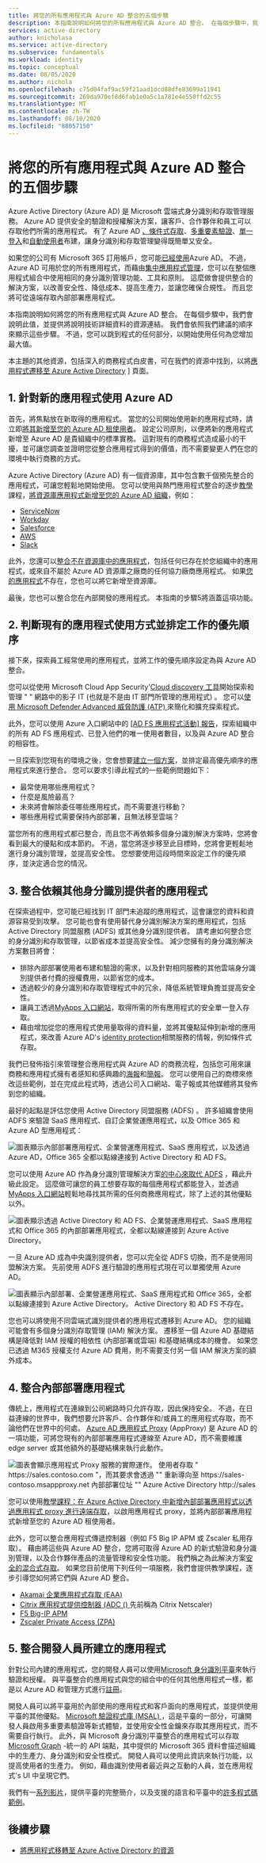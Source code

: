 ```yaml
---
title: 將您的所有應用程式與 Azure AD 整合的五個步驟
description: 本指南說明如何將您的所有應用程式與 Azure AD 整合。 在每個步驟中，我們會說明此值，並提供將說明技術詳細資料的資源連結。
services: active-directory
author: knicholasa
ms.service: active-directory
ms.subservice: fundamentals
ms.workload: identity
ms.topic: conceptual
ms.date: 08/05/2020
ms.author: nichola
ms.openlocfilehash: c75d04faf9ac59f21aad1dcd88dfe83699a11941
ms.sourcegitcommit: 269da970ef8d6fab1e0a5c1a781e4e550ffd2c55
ms.translationtype: MT
ms.contentlocale: zh-TW
ms.lasthandoff: 08/10/2020
ms.locfileid: "88057150"
---
```

# <a name="five-steps-for-integrating-all-your-apps-with-azure-ad"></a>將您的所有應用程式與 Azure AD 整合的五個步驟

Azure Active Directory (Azure AD) 是 Microsoft 雲端式身分識別和存取管理服務。 Azure AD 提供安全的驗證和授權解決方案，讓客戶、合作夥伴和員工可以存取他們所需的應用程式。 有了 Azure AD [、條件式存取](https://docs.microsoft.com/azure/active-directory/conditional-access/overview)、[多重要素驗證](https://docs.microsoft.com/azure/active-directory/authentication/concept-mfa-howitworks)、[單一登入](https://docs.microsoft.com/azure/active-directory/hybrid/how-to-connect-sso)和[自動使用者](https://docs.microsoft.com/azure/active-directory/app-provisioning/user-provisioning)布建，讓身分識別和存取管理變得既簡單又安全。

如果您的公司有 Microsoft 365 訂用帳戶，您可能[已經使用](https://docs.microsoft.com/office365/enterprise/about-office-365-identity)Azure AD。 不過，Azure AD 可用於您的所有應用程式，而藉由[集中應用程式管理](https://docs.microsoft.com/azure/active-directory/manage-apps/common-scenarios)，您可以在整個應用程式組合中使用相同的身分識別管理功能、工具和原則。 這麼做會提供整合的解決方案，以改善安全性、降低成本、提高生產力，並讓您確保合規性。 而且您將可從遠端存取內部部署應用程式。

本指南說明如何將您的所有應用程式與 Azure AD 整合。 在每個步驟中，我們會說明此值，並提供將說明技術詳細資料的資源連結。 我們會依照我們建議的順序來顯示這些步驟。 不過，您可以跳到程式的任何部分，以開始使用任何為您增加最大值。

本主題的其他資源，包括深入的商務程式白皮書，可在我們的資源中找到，以將[應用程式遷移至 Azure Active Directory](https://docs.microsoft.com/azure/active-directory/manage-apps/migration-resources) ] 頁面。

## <a name="1-use-azure-ad-for-new-applications"></a>1. 針對新的應用程式使用 Azure AD

首先，將焦點放在新取得的應用程式。 當您的公司開始使用新的應用程式時，請立即[將其新增至您的 Azure AD 租使用者](https://docs.microsoft.com/azure/active-directory/manage-apps/add-application-portal)。 設定公司原則，以便將新的應用程式新增至 Azure AD 是貴組織中的標準實務。 這對現有的商務程式造成最小的干擾，並可讓您調查並證明您從整合應用程式得到的價值，而不需要變更人們在您的環境中執行商務的方式。

Azure Active Directory (Azure AD) 有一個資源庫，其中包含數千個預先整合的應用程式，可讓您輕鬆地開始使用。 您可以使用與熱門應用程式整合的逐步[教學](https://docs.microsoft.com/azure/active-directory/saas-apps/tutorial-list)課程，[將資源庫應用程式新增至您的 Azure AD 組織](https://docs.microsoft.com/azure/active-directory/manage-apps/add-gallery-app)，例如：

- [ServiceNow](https://docs.microsoft.com/azure/active-directory/saas-apps/servicenow-tutorial)
- [Workday](https://docs.microsoft.com/azure/active-directory/saas-apps/workday-tutorial)
- [Salesforce](https://docs.microsoft.com/azure/active-directory/saas-apps/salesforce-tutorial)
- [AWS](https://docs.microsoft.com/azure/active-directory/saas-apps/amazon-web-service-tutorial)
- [Slack](https://docs.microsoft.com/azure/active-directory/saas-apps/slack-tutorial)

此外，您還可以[整合不在資源庫中的應用程式](https://docs.microsoft.com/azure/active-directory/manage-apps/add-non-gallery-app)，包括任何已存在於您組織中的應用程式，或來自不屬於 Azure AD 資源庫之廠商的任何協力廠商應用程式。 如果[您的應用程式](https://docs.microsoft.com/azure/active-directory/azuread-dev/howto-app-gallery-listing)不存在，您也可以將它新增至資源庫。

最後，您也可以整合您在內部開發的應用程式。 本指南的步驟5將涵蓋這項功能。

## <a name="2-determine-existing-application-usage-and-prioritize-work"></a>2. 判斷現有的應用程式使用方式並排定工作的優先順序

接下來，探索員工經常使用的應用程式，並將工作的優先順序設定為與 Azure AD 整合。

您可以從使用 Microsoft Cloud App Security&#39;[Cloud discovery 工具](https://docs.microsoft.com/cloud-app-security/tutorial-shadow-it)開始探索和管理 &quot; &quot; 網路中的影子 IT (也就是不是由 IT 部門所管理的應用程式) 。 您可以[使用 Microsoft Defender Advanced 威脅防護 (ATP) ](https://docs.microsoft.com/cloud-app-security/wdatp-integration)來簡化和擴充探索程式。

此外，您可以使用 Azure 入口網站中的 [ [AD FS 應用程式活動] 報告](https://docs.microsoft.com/azure/active-directory/manage-apps/migrate-adfs-application-activity)，探索組織中的所有 AD FS 應用程式、已登入他們的唯一使用者數目，以及與 Azure AD 整合的相容性。

一旦探索到您現有的環境之後，您會想要[建立一個方案](https://docs.microsoft.com/azure/active-directory/manage-apps/migration-resources)，並排定最高優先順序的應用程式來進行整合。 您可以要求引導此程式的一些範例問題如下：

- 最常使用哪些應用程式？
- 什麼是風險最高？
- 未來將會解除委任哪些應用程式，而不需要進行移動？
- 哪些應用程式需要保持內部部署，且無法移至雲端？

當您所有的應用程式都已整合，而且您不再依賴多個身分識別解決方案時，您將會看到最大的優點和成本節約。 不過，當您將逐步移至此目標時，您將會更輕鬆地進行身分識別管理，並提高安全性。 您想要使用這段時間來設定工作的優先順序，並決定適合您的情況。

## <a name="3-integrate-apps-that-rely-on-other-identity-providers"></a>3. 整合依賴其他身分識別提供者的應用程式

在探索過程中，您可能已經找到 IT 部門未追蹤的應用程式，這會讓您的資料和資源容易受到攻擊。 您可能也會有使用替代身分識別解決方案的應用程式，包括 Active Directory 同盟服務 (ADFS) 或其他身分識別提供者。 請考慮如何整合您的身分識別和存取管理，以節省成本並提高安全性。 減少您擁有的身分識別解決方案數目將會：

- 排除內部部署使用者布建和驗證的需求，以及針對相同服務的其他雲端身分識別提供者付費的授權費用，以節省您的成本。
- 透過較少的身分識別和存取管理程式中的冗余，降低系統管理負擔並提高安全性。
- 讓員工透過[MyApps 入口網站](https://docs.microsoft.com/azure/active-directory/manage-apps/access-panel-collections)，取得所需的所有應用程式的安全單一登入存取。
- 藉由增加從您的應用程式使用量取得的資料量，並將其優點延伸到新增的應用程式，來改善 Azure AD&#39;s [identity protection](https://docs.microsoft.com/azure/active-directory/identity-protection/overview-identity-protection)相關服務的情報，例如條件式存取。

我們已發佈指引來管理整合應用程式與 Azure AD 的商務流程，包括您可用來讓商務和應用程式擁有者感知和感興趣的[海報](https://aka.ms/AppOnePager)和[簡報](https://aka.ms/AppGuideline)。 您可以使用自己的商標來修改這些範例，並在完成此程式時，透過公司入口網站、電子報或其他媒體將其發佈到您的組織。

最好的起點是評估您使用 Active Directory 同盟服務 (ADFS) 。 許多組織會使用 ADFS 來驗證 SaaS 應用程式、自訂企業營運應用程式，以及 Office 365 和 Azure AD 型應用程式：

![圖表顯示內部部署應用程式、企業營運應用程式、SaaS 應用程式，以及透過 Azure AD，Office 365 全都以點線連接到 Active Directory 和 AD FS。](\media\five-steps-to-full-application-integration-with-azure-ad\adfs-integration-1.png)

您可以使用 Azure AD 作為身分識別管理解決方案[的中心來取代 ADFS](https://docs.microsoft.com/azure/active-directory/manage-apps/migrate-adfs-apps-to-azure) ，藉此升級此設定。 這麼做可讓您的員工想要存取的每個應用程式都能登入，並透過[MyApps 入口網站](https://docs.microsoft.com/azure/active-directory/user-help/my-apps-portal-end-user-access)輕鬆地尋找其所需的任何商務應用程式，除了上述的其他優點以外。

![圖表顯示透過 Active Directory 和 AD FS、企業營運應用程式、SaaS 應用程式和 Office 365 的內部部署應用程式，全都以點線連接到 Azure Active Directory。](\media\five-steps-to-full-application-integration-with-azure-ad\adfs-integration-2.png)

一旦 Azure AD 成為中央識別提供者，您可以完全從 ADFS 切換，而不是使用同盟解決方案。 先前使用 ADFS 進行驗證的應用程式現在可以單獨使用 Azure AD。

![圖表顯示內部部署、企業營運應用程式、SaaS 應用程式和 Office 365，全都以點線連接到 Azure Active Directory。 Active Directory 和 AD FS 不存在。](\media\five-steps-to-full-application-integration-with-azure-ad\adfs-integration-3.png)

您也可以將使用不同雲端式識別提供者的應用程式遷移到 Azure AD。 您的組織可能會有多個身分識別存取管理 (IAM) 解決方案。 遷移至一個 Azure AD 基礎結構是降低對 IAM 授權的相依性 (內部部署或雲端) 和基礎結構成本的機會。 如果您已透過 M365 授權支付 Azure AD 費用，則不需要支付另一個 IAM 解決方案的額外成本。

## <a name="4-integrate-on-premises-applications"></a>4. 整合內部部署應用程式

傳統上，應用程式在連線到公司網路時只允許存取，因此保持安全。 不過，在日益連線的世界中，我們想要允許客戶、合作夥伴和/或員工的應用程式存取，而不論他們在世界中的何處。 [Azure AD 應用程式 Proxy](https://docs.microsoft.com/azure/active-directory/manage-apps/what-is-application-proxy) (AppProxy) 是 Azure AD 的一項功能，可將您現有的內部部署應用程式連線至 Azure AD，而不需要維護 edge server 或其他額外的基礎結構來執行此動作。

![圖表會顯示應用程式 Proxy 服務的實際運作。 使用者存取 " https://sales.contoso.com "，而其要求會透過 "" 重新導向至 https://sales-contoso.msappproxy.net 內部部署位址 "" Azure Active Directory http://sales](./media/five-steps-to-full-application-integration-with-azure-ad\app-proxy.png)

您可以使用[教學課程：在 Azure Active Directory 中新增內部部署應用程式以透過應用程式 proxy 進行遠端存取](https://docs.microsoft.com/azure/active-directory/manage-apps/application-proxy-add-on-premises-application)，以啟用應用程式 proxy，並將內部部署應用程式新增至您的 Azure AD 租使用者。

此外，您可以整合應用程式傳遞控制器（例如 F5 Big IP APM 或 Zscaler 私用存取）。 藉由將這些與 Azure AD 整合，您將可取得 Azure AD 的新式驗證和身分識別管理，以及合作夥伴產品的流量管理和安全性功能。 我們稱之為此解決方案[安全的混合式存取](https://docs.microsoft.com/azure/active-directory/manage-apps/secure-hybrid-access)。 如果您目前使用下列任何一項服務，我們會提供教學課程，逐步引導您如何將它們與 Azure AD 整合。

- [Akamai 企業應用程式存取 (EAA)](https://docs.microsoft.com/azure/active-directory/saas-apps/akamai-tutorial)
- [Citrix 應用程式提供控制器 (ADC () ](https://docs.microsoft.com/azure/active-directory/saas-apps/citrix-netscaler-tutorial)先前稱為 Citrix Netscaler) 
- [F5 Big-IP APM](https://docs.microsoft.com/azure/active-directory/saas-apps/headerf5-tutorial)
- [Zscaler Private Access (ZPA)](https://docs.microsoft.com/azure/active-directory/saas-apps/zscalerprivateaccess-tutorial)

## <a name="5-integrate-apps-your-developers-build"></a>5. 整合開發人員所建立的應用程式

針對公司內建的應用程式，您的開發人員可以使用[Microsoft 身分識別平臺](https://docs.microsoft.com/azure/active-directory/develop/)來執行驗證和授權。 與平臺整合的應用程式與您的組合中的任何其他應用程式一樣，都是以 Azure AD 和管理方式進行[註冊](https://docs.microsoft.com/azure/active-directory/develop/quickstart-register-app)。

開發人員可以將平臺用於內部使用的應用程式和客戶面向的應用程式，並提供使用平臺的其他優點。 [Microsoft 驗證程式庫 (MSAL) ](https://docs.microsoft.com/azure/active-directory/develop/msal-overview)，這是平臺的一部分，可讓開發人員啟用多重要素驗證等新式體驗，並使用安全性金鑰來存取其應用程式，而不需要自行執行。 此外，與 Microsoft 身分識別平臺整合的應用程式可以存取[Microsoft Graph](https://docs.microsoft.com/azure/active-directory/develop/microsoft-graph-intro) -統一的 API 端點，其中提供的 Microsoft 365 資料會描述組織中的生產力、身分識別和安全性模式。 開發人員可以使用此資訊來執行功能，以提高使用者的生產力。 例如，藉由識別使用者最近與之互動的人員，並在應用程式&#39;s UI 中呈現它們。

我們有一[系列影片](https://www.youtube.com/watch?v=zjezqZPPOfc&amp;list=PLLasX02E8BPBxGouWlJV-u-XZWOc2RkiX)，提供平臺的完整簡介，以及支援的語言和平臺中的[許多程式碼範例](https://docs.microsoft.com/azure/active-directory/develop/sample-v2-code)。

## <a name="next-steps"></a>後續步驟

- [將應用程式移轉至 Azure Active Directory 的資源](https://docs.microsoft.com/azure/active-directory/manage-apps/migration-resources)
